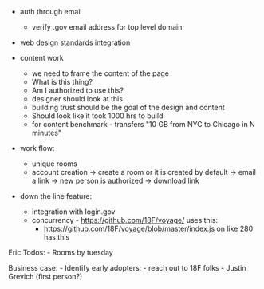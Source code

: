 * auth through email 
	- verify .gov email address for top level domain

* web design standards integration

* content work
	- we need to frame the content of the page
	- What is this thing?
	- Am I authorized to use this?
	- designer should look at this
	- building trust should be the goal of the design and content
	- Should look like it took 1000 hrs to build
	- for content benchmark - transfers "10 GB from NYC to Chicago in N minutes"

* work flow:
	- unique rooms 
	- account creation -> create a room or it is created by default -> email a link -> new person is authorized -> download link

* down the line feature:
	- integration with login.gov
	- concurrency - https://github.com/18F/voyage/ uses this:
		- https://github.com/18F/voyage/blob/master/index.js on like 280 
			has this

Eric Todos:
	- Rooms by tuesday

Business case:
	- Identify early adopters:
		- reach out to 18F folks
			- Justin Grevich (first person?)